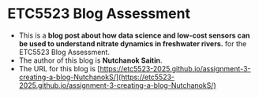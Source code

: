 
# ETC5523 Blog Assessment

* This is a **blog post about how data science and low-cost sensors can be used to understand nitrate dynamics in freshwater rivers.** for the ETC5523 Blog Assessment. 
* The author of this blog is **Nutchanok Saitin**.
* The URL for this blog is [https://etc5523-2025.github.io/assignment-3-creating-a-blog-NutchanokS/](https://etc5523-2025.github.io/assignment-3-creating-a-blog-NutchanokS/)
